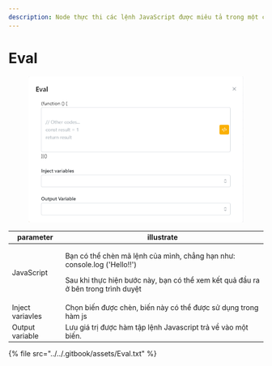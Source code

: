 ```yaml
---
description: Node thực thi các lệnh JavaScript được miêu tả trong một chuỗi.
---
```


# Eval

<figure><img src="../../.gitbook/assets/image (1) (1) (2).png" alt=""><figcaption></figcaption></figure>

| parameter         | illustrate                                                                                                                                                               |
| ----------------- | ------------------------------------------------------------------------------------------------------------------------------------------------------------------------ |
| JavaScript        | <p>Bạn có thể chèn mã lệnh của mình, chẳng hạn như: console.log ('Hello!!') </p><p>Sau khi thực hiện bước này, bạn có thể xem kết quả đầu ra ở bên trong trình duyệt</p> |
| Inject variavles  | Chọn biến được chèn, biến này có thể được sử dụng trong hàm js                                                                                                           |
| Output variable   | Lưu giá trị được hàm tập lệnh Javascript trả về vào một biến.                                                                                                            |



{% file src="../../.gitbook/assets/Eval.txt" %}
